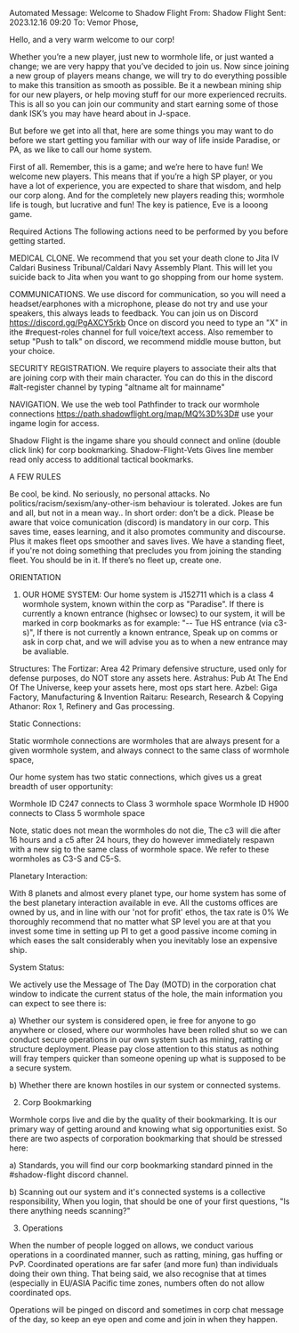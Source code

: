 Automated Message: Welcome to Shadow Flight
From: Shadow Flight
Sent: 2023.12.16 09:20
To: Vemor Phose,  

Hello, and a very warm welcome to our corp!

Whether you’re a new player, just new to wormhole life, or just wanted a change; we are very happy that you’ve decided to join us. Now since joining a new group of players means change, we will try to do everything possible to make this transition as smooth as possible. Be it a newbean mining ship for our new players, or help moving stuff for our more experienced recruits. This is all so you can join our community and start earning some of those dank ISK’s you may have heard about in J-space.

But before we get into all that, here are some things you may want to do before we start getting you familiar with our way of life inside Paradise, or PA, as we like to call our home system.

First of all. Remember, this is a game; and we’re here to have fun!  We welcome new players. This means that if you’re a high SP player, or you have a lot of experience, you are expected to share that wisdom, and help our corp along. And for the completely new players reading this; wormhole life is tough, but lucrative and fun! The key is patience, Eve is a looong game.

Required Actions
The following actions need to be performed by you before getting started.

MEDICAL CLONE. We recommend that you set your death clone to Jita IV Caldari Business Tribunal/Caldari Navy Assembly Plant. This will let you suicide back to Jita when you want to go shopping from our home system.

COMMUNICATIONS. We use discord for communication, so you will need a headset/earphones with a microphone, please do not try and use your speakers, this always leads to feedback. You can join us on Discord https://discord.gg/PgAXCY5rkb
Once on discord you need to type an "X" in ithe #request-roles channel for full voice/text access. Also remember to setup "Push to talk" on discord, we recommend middle mouse button, but your choice.

SECURITY REGISTRATION. We require players to associate their alts that are joining corp with their main character. You can do this in the discord #alt-register channel by typing "altname alt for mainname"

NAVIGATION. We use the web tool Pathfinder to track our wormhole connections https://path.shadowflight.org/map/MQ%3D%3D# use your ingame login for access.

Shadow Flight is the ingame share you should connect and online (double click link) for corp bookmarking.
Shadow-Flight-Vets Gives line member read only access to additional tactical bookmarks.

A FEW RULES

Be cool, be kind. No seriously, no personal attacks. No politics/racism/sexism/any-other-ism behaviour is tolerated. Jokes are fun and all, but not in a mean way.. In short order: don’t be a dick.
Please be aware that voice comunication (discord) is mandatory in our corp. This saves time, eases learning, and it also promotes community and discourse. Plus it makes fleet ops smoother and saves lives.
We have a standing fleet, if you're not doing something that precludes you from joining the standing fleet. You should be in it. If there’s no fleet up, create one.

ORIENTATION
1. OUR HOME SYSTEM:  Our home system is J152711 which is a class 4 wormhole system, known within the corp as "Paradise". If there is currently a known entrance (highsec or lowsec) to our system, it will be marked in corp bookmarks as for example:  "-- Tue HS entrance (via c3-s)",  If there is not currently a known entrance, Speak up on comms or ask in corp chat, and we will advise you as to when a new entrance may be avaliable.

Structures: 
The Fortizar: Area 42 Primary defensive structure, used only for defense purposes, do NOT store any assets here.
Astrahus: Pub At The End Of The Universe, keep your assets here, most ops start here.
Azbel: Giga Factory, Manufacturing & Invention
Raitaru: Research, Research & Copying
Athanor: Rox 1, Refinery and Gas processing.


Static Connections:

Static wormhole connections are wormholes that are always present for a given wormhole system, and always connect to the same class of wormhole space,
              
Our home system has two static connections, which gives us a great breadth of user opportunity:

Wormhole ID C247 connects to Class 3 wormhole space
Wormhole ID H900 connects to Class 5 wormhole space

Note, static does not mean the wormholes do not die, The c3 will die after 16 hours and a c5 after 24 hours, they do however immediately respawn with a new sig to the same class of wormhole space. We refer to these wormholes as C3-S and C5-S.


Planetary Interaction:

With 8 planets and almost every planet type, our home system has some of the best planetary interaction available in eve. All the customs offices are owned by us, and in line with our 'not for profit' ethos, the tax rate is 0% We thoroughly recommend that no matter what SP level you are at that you invest some time in setting up PI to get a good passive income coming in which eases the salt considerably when you inevitably lose an expensive ship.


System Status:

We actively use the Message of The Day (MOTD) in the corporation chat window to indicate the current status of the hole, the main information you can expect to see there is:

a) Whether our system is considered open, ie free for anyone to go anywhere or closed, where our wormholes have been rolled shut so we can conduct secure operations in our own system such as mining, ratting or structure deployment. Please pay close attention to this status as nothing will fray tempers quicker than someone opening up what is supposed to be a secure system.

b) Whether there are known hostiles in our system or connected systems.

2. Corp Bookmarking

Wormhole corps live and die by the quality of their bookmarking. It is our primary way of getting around and knowing what sig opportunities exist. So there are two aspects of corporation bookmarking that should be stressed here:

a) Standards, you will find our corp bookmarking standard pinned in the #shadow-flight discord channel. 

b) Scanning out our system and it's connected systems is a collective responsibility, When you login, that should be one of your first questions, "Is there anything needs scanning?"

3. Operations

When the number of people logged on allows, we conduct various operations in a coordinated manner, such as ratting, mining, gas huffing or PvP. Coordinated operations are far safer (and more fun) than individuals doing their own thing. That being said, we also recognise that at times (especially in EU/ASIA Pacific time zones, numbers often do not allow coordinated ops.

Operations will be pinged on discord and sometimes in corp chat message of the day, so keep an eye open and come and join in when they happen.
